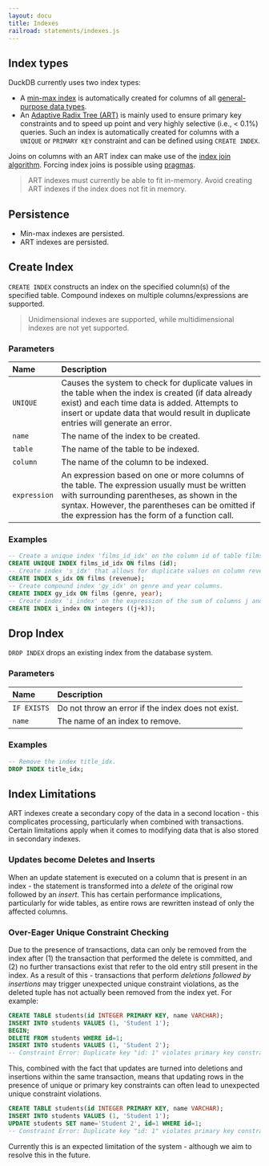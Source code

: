 ```yaml
---
layout: docu
title: Indexes
railroad: statements/indexes.js
---
```

## Index types

DuckDB currently uses two index types:

* A [min-max index](https://en.wikipedia.org/wiki/Block_Range_Index) is automatically created for columns of all [general-purpose data types](../sql/data_types/overview).
* An [Adaptive Radix Tree (ART)](https://db.in.tum.de/~leis/papers/ART.pdf) is mainly used to ensure primary key constraints and to speed up point and very highly selective (i.e., < 0.1%) queries. Such an index is automatically created for columns with a `UNIQUE` or `PRIMARY KEY` constraint and can be defined using `CREATE INDEX`.

Joins on columns with an ART index can make use of the [index join algorithm](https://en.wikipedia.org/wiki/Nested_loop_join#Index_join_variation). Forcing index joins is possible using [pragmas](../sql/pragmas).

> ART indexes must currently be able to fit in-memory. Avoid creating ART indexes if the index does not fit in memory.

## Persistence

* Min-max indexes are persisted.
* ART indexes are persisted.

## Create Index

<div id="rrdiagram1"></div>

`CREATE INDEX` constructs an index on the specified column(s) of the specified table. Compound indexes on multiple columns/expressions are supported.

> Unidimensional indexes are supported, while multidimensional indexes are not yet supported.

### Parameters

| Name | Description |
|:---|:---|
|`UNIQUE`|Causes the system to check for duplicate values in the table when the index is created (if data already exist) and each time data is added. Attempts to insert or update data that would result in duplicate entries will generate an error.|
|`name`|The name of the index to be created.|
|`table`|The name of the table to be indexed.|
|`column`|The name of the column to be indexed.|
|`expression`|An expression based on one or more columns of the table. The expression usually must be written with surrounding parentheses, as shown in the syntax. However, the parentheses can be omitted if the expression has the form of a function call.|


### Examples

```sql
-- Create a unique index 'films_id_idx' on the column id of table films.
CREATE UNIQUE INDEX films_id_idx ON films (id);
-- Create index 's_idx' that allows for duplicate values on column revenue of table films.
CREATE INDEX s_idx ON films (revenue);
-- Create compound index 'gy_idx' on genre and year columns.
CREATE INDEX gy_idx ON films (genre, year);
-- Create index 'i_index' on the expression of the sum of columns j and k from table integers.
CREATE INDEX i_index ON integers ((j+k));
```

## Drop Index

<div id="rrdiagram2"></div>

`DROP INDEX` drops an existing index from the database system.


### Parameters

| Name | Description |
|:---|:---|
|`IF EXISTS`|Do not throw an error if the index does not exist.|
|`name`|The name of an index to remove.|

### Examples

```sql
-- Remove the index title_idx.
DROP INDEX title_idx;
```

## Index Limitations

ART indexes create a secondary copy of the data in a second location - this complicates processing, particularly when combined with transactions. Certain limitations apply when it comes to modifying data that is also stored in secondary indexes.

### Updates become Deletes and Inserts

When an update statement is executed on a column that is present in an index - the statement is transformed into a *delete* of the original row followed by an *insert*. This has certain performance implications, particularly for wide tables, as entire rows are rewritten instead of only the affected columns.

### Over-Eager Unique Constraint Checking

Due to the presence of transactions, data can only be removed from the index after (1) the transaction that performed the delete is committed, and (2) no further transactions exist that refer to the old entry still present in the index. As a result of this - transactions that perform *deletions followed by insertions* may trigger unexpected unique constraint violations, as the deleted tuple has not actually been removed from the index yet. For example:

```sql
CREATE TABLE students(id INTEGER PRIMARY KEY, name VARCHAR);
INSERT INTO students VALUES (1, 'Student 1');
BEGIN;
DELETE FROM students WHERE id=1;
INSERT INTO students VALUES (1, 'Student 2');
-- Constraint Error: Duplicate key "id: 1" violates primary key constraint
```

This, combined with the fact that updates are turned into deletions and insertions within the same transaction, means that updating rows in the presence of unique or primary key constraints can often lead to unexpected unique constraint violations.

```sql
CREATE TABLE students(id INTEGER PRIMARY KEY, name VARCHAR);
INSERT INTO students VALUES (1, 'Student 1');
UPDATE students SET name='Student 2', id=1 WHERE id=1;
-- Constraint Error: Duplicate key "id: 1" violates primary key constraint
```

Currently this is an expected limitation of the system - although we aim to resolve this in the future.
